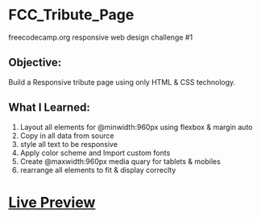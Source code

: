 # FCC_Tribute_Page
freecodecamp.org responsive web design challenge #1

<h2>Objective:</h2>

Build a Responsive tribute page using only HTML & CSS technology.

<h2>What I Learned:</h2>
<ol>
  <li>Layout all elements for @minwidth:960px using flexbox & margin auto</li>
  <li>Copy in all data from source</li>
  <li>style all text to be responsive</li>
  <li>Apply color scheme and Import custom fonts</li>
  <li>Create @maxwidth:960px media quary for tablets & mobiles</li>
  <li>rearrange all elements to fit & display correclty</li>
 </ol>


<h1><a href="https://britzdylan.github.io/FCC_Tribute_Page/">Live Preview</a></h1>

